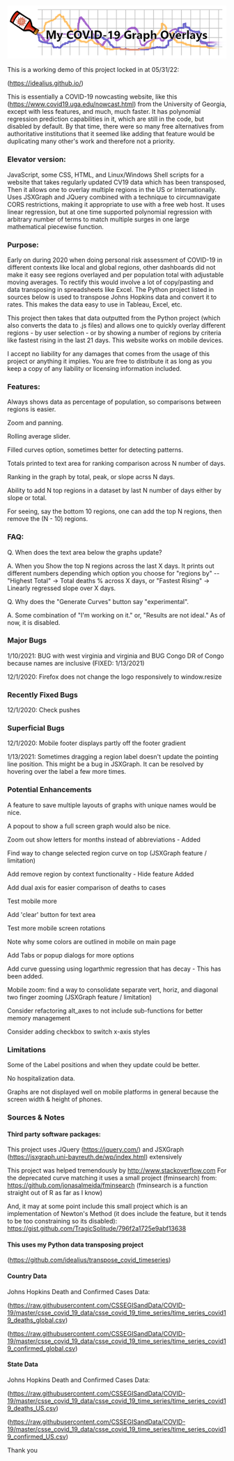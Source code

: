 ![Logo](/img/Spicy_Covid_Graphs_Logo.png)

<!--Link: (http://covid19graphs.42web.io/)-->

This is a working demo of this project locked in at 05/31/22:

(https://idealius.github.io/)

This is essentially a COVID-19 nowcasting website, like this (https://www.covid19.uga.edu/nowcast.html) from the University of Georgia, except with less features, and much, much faster. It has polynomial regression prediction capabilities in it, which are still in the code, but disabled by default. By that time, there were so many free alternatives from authoritative institutions that it seemed like adding that feature would be duplicating many other's work and therefore not a priority.

### Elevator version:

JavaScript, some CSS, HTML, and Linux/Windows Shell scripts for a website that takes regularly updated CV19 data which has been transposed, Then it allows one to overlay multiple regions in the US or Internationally. Uses JSXGraph and JQuery combined with a technique to circumnavigate CORS restrictions, making it appropriate to use with a free web host.  It uses linear regression, but at one time supported polynomial regression with arbitrary number of terms to match multiple surges in one large mathematical piecewise function.

### Purpose:
Early on during 2020 when doing personal risk assessment of COVID-19 in different contexts like local and global regions, other dashboards did not make it easy see regions overlayed and per population total with adjustable moving averages. To rectify this would involve a lot of copy/pasting and data transposing in spreadsheets like Excel. The Python project listed in sources below is used to transpose Johns Hopkins data and convert it to rates. This makes the data easy to use in Tableau, Excel, etc.

This project then takes that data outputted from the Python project (which also converts the data to .js files) and allows one to quickly overlay different regions - by user selection - or by showing a number of regions by criteria like fastest rising in the last 21 days. This website works on mobile devices.

I accept no liability for any damages that comes from the usage of this project or anything it implies. You are free to distribute it as long as you keep a copy of any liability or licensing information included.

### Features:
Always shows data as percentage of population, so comparisons between regions is easier.

Zoom and panning.

Rolling average slider.

Filled curves option, sometimes better for detecting patterns.

Totals printed to text area for ranking comparison across N number of days.

Ranking in the graph by total, peak, or slope acrss N days.

Ability to add N top regions in a dataset by last N number of days either by slope or total.

For seeing, say the bottom 10 regions, one can add the top N regions, then remove the (N - 10) regions.

### FAQ:
Q. When does the text area below the graphs update?

A. When you Show the top N regions across the last X days. It prints out different numbers depending which option you choose for "regions by" -- "Highest Total" -> Total deaths % across X days, or "Fastest Rising" -> Linearly regressed slope over X days.

Q. Why does the "Generate Curves" button say "experimental".

A. Some combination of "I'm working on it." or, "Results are not ideal." As of now, it is disabled.

### Major Bugs
1/10/2021: BUG with west virginia and virginia and BUG Congo DR of Congo because names are inclusive (FIXED: 1/13/2021)

12/1/2020: Firefox does not change the logo responsively to window.resize

### Recently Fixed Bugs
12/1/2020: Check pushes

### Superficial Bugs
12/1/2020: Mobile footer displays partly off the footer gradient

1/13/2021: Sometimes dragging a region label doesn't update the pointing line position. This might be a bug in JSXGraph. It can be resolved by hovering over the label a few more times.

### Potential Enhancements
A feature to save multiple layouts of graphs with unique names would be nice.

A popout to show a full screen graph would also be nice.

Zoom out show letters for months instead of abbreviations - Added

Find way to change selected region curve on top (JSXGraph feature / limitation)

Add remove region by context functionality - Hide feature Added

Add dual axis for easier comparison of deaths to cases

Test mobile more

Add 'clear' button for text area

Test more mobile screen rotations

Note why some colors are outlined in mobile on main page

Add Tabs or popup dialogs for more options

Add curve guessing using logarthmic regression that has decay - This has been added.

Mobile zoom: find a way to consolidate separate vert, horiz, and diagonal two finger zooming (JSXGraph feature / limitation)

Consider refactoring alt_axes to not include sub-functions for better memory management

Consider adding checkbox to switch x-axis styles

### Limitations
Some of the Label positions and when they update could be better.

No hospitalization data.

Graphs are not displayed well on mobile platforms in general because the screen width & height of phones.

### Sources & Notes

#### Third party software packages:

This project uses JQuery (https://jquery.com/) and JSXGraph (https://jsxgraph.uni-bayreuth.de/wp/index.html) extensively 

This project was helped tremendously by http://www.stackoverflow.com
For the deprecated curve matching it uses a small project (fminsearch) from: https://github.com/jonasalmeida/fminsearch
(fminsearch is a function straight out of R as far as I know)

And, it may at some point include this small project which is an implementation of Newton's Method (it does include the feature, but it tends to be too constraining so its disabled):
https://gist.github.com/TragicSolitude/796f2a1725e9abf13638

#### This uses my Python data transposing project

(https://github.com/idealius/transpose_covid_timeseries)

#### Country Data

Johns Hopkins Death and Confirmed Cases Data:

(https://raw.githubusercontent.com/CSSEGISandData/COVID-19/master/csse_covid_19_data/csse_covid_19_time_series/time_series_covid19_deaths_global.csv) 

(https://raw.githubusercontent.com/CSSEGISandData/COVID-19/master/csse_covid_19_data/csse_covid_19_time_series/time_series_covid19_confirmed_global.csv) 

#### State Data

Johns Hopkins Death and Confirmed Cases Data:

(https://raw.githubusercontent.com/CSSEGISandData/COVID-19/master/csse_covid_19_data/csse_covid_19_time_series/time_series_covid19_deaths_US.csv) 

(https://raw.githubusercontent.com/CSSEGISandData/COVID-19/master/csse_covid_19_data/csse_covid_19_time_series/time_series_covid19_confirmed_US.csv) 


Thank you
